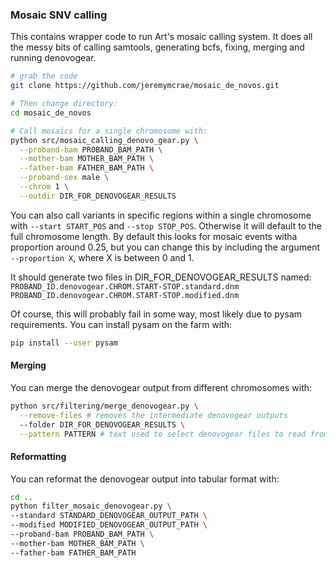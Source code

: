 ### Mosaic SNV calling
This contains wrapper code to run Art's mosaic calling system. It does all the
messy bits of calling samtools, generating bcfs, fixing, merging and running
denovogear.

```sh
# grab the code
git clone https://github.com/jeremymcrae/mosaic_de_novos.git

# Then change directory:
cd mosaic_de_novos

# Call mosaics for a single chromosome with:
python src/mosaic_calling_denovo_gear.py \
  --proband-bam PROBAND_BAM_PATH \
  --mother-bam MOTHER_BAM_PATH \
  --father-bam FATHER_BAM_PATH \
  --proband-sex male \
  --chrom 1 \
  --outdir DIR_FOR_DENOVOGEAR_RESULTS
```

You can also call variants in specific regions within a single chromosome with
`--start START_POS` and `--stop STOP_POS`. Otherwise it will default to the full
chromosome length. By default this looks for mosaic events witha proportion
around 0.25, but you can change this by including the argument `--proportion X`,
where X is between 0 and 1.

It should generate two files in DIR_FOR_DENOVOGEAR_RESULTS named:
`PROBAND_ID.denovogear.CHROM.START-STOP.standard.dnm`
`PROBAND_ID.denovogear.CHROM.START-STOP.modified.dnm`

Of course, this will probably fail in some way, most likely due to pysam
requirements. You can install pysam on the farm with:
```sh
pip install --user pysam
```

#### Merging
You can merge the denovogear output from different chromosomes with:
```sh
python src/filtering/merge_denovogear.py \
  --remove-files # removes the intermediate denovogear outputs
  --folder DIR_FOR_DENOVOGEAR_RESULTS \
  --pattern PATTERN # text used to select denovogear files to read from, must be contained within the full path, eg "modified.dnm" or "standard.dnm"
```

#### Reformatting
You can reformat the denovogear output into tabular format with:
```sh
cd ..
python filter_mosaic_denovogear.py \
--standard STANDARD_DENOVOGEAR_OUTPUT_PATH \
--modified MODIFIED_DENOVOGEAR_OUTPUT_PATH \
--proband-bam PROBAND_BAM_PATH \
--mother-bam MOTHER_BAM_PATH \
--father-bam FATHER_BAM_PATH
```
